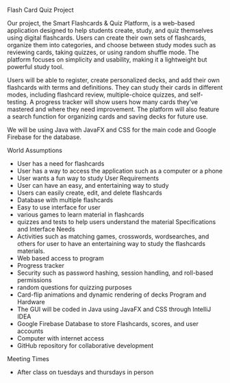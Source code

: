 Flash Card Quiz Project

Our project, the Smart Flashcards & Quiz Platform, is a web-based application designed to help students create, study, and quiz themselves using digital flashcards. Users can create their own sets of flashcards, organize them into categories, and choose between study modes such as reviewing cards, taking quizzes, or using random shuffle mode. The platform focuses on simplicity and usability, making it a lightweight but powerful study tool.

Users will be able to register, create personalized decks, and add their own flashcards with terms and definitions. They can study their cards in different modes, including flashcard review, multiple-choice quizzes, and self-testing. A progress tracker will show users how many cards they’ve mastered and where they need improvement. The platform will also feature a search function for organizing cards and saving decks for future use.

We will be using Java with JavaFX and CSS for the main code and Google Firebase for the database.

World Assumptions
- User has a need for flashcards
- User has a way to access the application such as a computer or a phone
- User wants a fun way to study
User Requirements
- User can have an easy, and entertaining way to study
- Users can easily create, edit, and delete flashcards
- Database with multiple flashcards
- Easy to use interface for user
- various games to learn material in flashcards
- quizzes and tests to help users understand the material
Specifications and Interface Needs
- Activities such as matching games, crosswords, wordsearches, and others for user to have an entertaining way to study the flashcards materials.
- Web based access to program
- Progress tracker
- Security such as password hashing, session handling, and roll-based permissions
- random questions for quizzing purposes
- Card-flip animations and dynamic rendering of decks
Program and Hardware
- The GUI will be coded in Java using JavaFX and CSS through IntelliJ IDEA
- Google Firebase Database to store Flashcards, scores, and user accounts
- Computer with internet access
- GitHub repository for collaborative development

Meeting Times
- After class on tuesdays and thursdays in person
